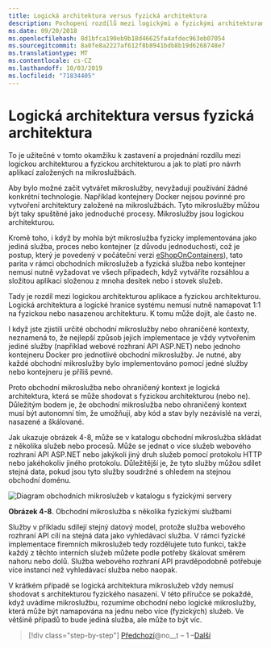 ```yaml
---
title: Logická architektura versus fyzická architektura
description: Pochopení rozdílů mezi logickými a fyzickými architekturami.
ms.date: 09/20/2018
ms.openlocfilehash: 8d1bfca190eb9b18d46625fa4afdec963eb07054
ms.sourcegitcommit: 8a0fe8a2227af612f8b8941bdb8b19d6268748e7
ms.translationtype: MT
ms.contentlocale: cs-CZ
ms.lasthandoff: 10/03/2019
ms.locfileid: "71834405"
---
```

# <a name="logical-architecture-versus-physical-architecture"></a>Logická architektura versus fyzická architektura

To je užitečné v tomto okamžiku k zastavení a projednání rozdílu mezi logickou architekturou a fyzickou architekturou a jak to platí pro návrh aplikací založených na mikroslužbách.

Aby bylo možné začít vytvářet mikroslužby, nevyžadují používání žádné konkrétní technologie. Například kontejnery Docker nejsou povinné pro vytvoření architektury založené na mikroslužbách. Tyto mikroslužby můžou být taky spuštěné jako jednoduché procesy. Mikroslužby jsou logickou architekturou.

Kromě toho, i když by mohla být mikroslužba fyzicky implementována jako jediná služba, proces nebo kontejner (z důvodu jednoduchosti, což je postup, který je povedený v počáteční verzi [eShopOnContainers](https://aka.ms/MicroservicesArchitecture)), tato parita v rámci obchodních mikroslužeb a fyzická služba nebo kontejner nemusí nutně vyžadovat ve všech případech, když vytváříte rozsáhlou a složitou aplikaci složenou z mnoha desítek nebo i stovek služeb.

Tady je rozdíl mezi logickou architekturou aplikace a fyzickou architekturou. Logická architektura a logické hranice systému nemusí nutně namapovat 1:1 na fyzickou nebo nasazenou architekturu. K tomu může dojít, ale často ne.

I když jste zjistili určité obchodní mikroslužby nebo ohraničené kontexty, neznamená to, že nejlepší způsob jejich implementace je vždy vytvořením jediné služby (například webové rozhraní API ASP.NET) nebo jednoho kontejneru Docker pro jednotlivé obchodní mikroslužby. Je nutné, aby každé obchodní mikroslužby bylo implementováno pomocí jedné služby nebo kontejneru je příliš pevné.

Proto obchodní mikroslužba nebo ohraničený kontext je logická architektura, která se může shodovat s fyzickou architekturou (nebo ne). Důležitým bodem je, že obchodní mikroslužba nebo ohraničený kontext musí být autonomní tím, že umožňují, aby kód a stav byly nezávislé na verzi, nasazené a škálované.

Jak ukazuje obrázek 4-8, může se v katalogu obchodní mikroslužba skládat z několika služeb nebo procesů. Může se jednat o více služeb webového rozhraní API ASP.NET nebo jakýkoli jiný druh služeb pomocí protokolu HTTP nebo jakéhokoliv jiného protokolu. Důležitější je, že tyto služby můžou sdílet stejná data, pokud jsou tyto služby soudržné s ohledem na stejnou obchodní doménu.

![Diagram obchodních mikroslužeb v katalogu s fyzickými servery](./media/logical-versus-physical-architecture/multiple-physical-services.png)

**Obrázek 4-8**. Obchodní mikroslužba s několika fyzickými službami

Služby v příkladu sdílejí stejný datový model, protože služba webového rozhraní API cílí na stejná data jako vyhledávací služba. V rámci fyzické implementace firemních mikroslužeb tedy rozdělujete tuto funkci, takže každý z těchto interních služeb můžete podle potřeby škálovat směrem nahoru nebo dolů. Služba webového rozhraní API pravděpodobně potřebuje více instancí než vyhledávací služba nebo naopak.

V krátkém případě se logická architektura mikroslužeb vždy nemusí shodovat s architekturou fyzického nasazení. V této příručce se pokaždé, když uvádíme mikroslužbu, rozumíme obchodní nebo logické mikroslužby, která může být namapována na jednu nebo více (fyzických) služeb. Ve většině případů to bude jediná služba, ale může to být víc.

>[!div class="step-by-step"]
>[Předchozí](data-sovereignty-per-microservice.md)@no__t – 1 –[Další](distributed-data-management.md)
